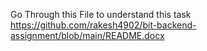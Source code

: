 Go Through this File to understand this task https://github.com/rakesh4902/bit-backend-assignment/blob/main/README.docx
